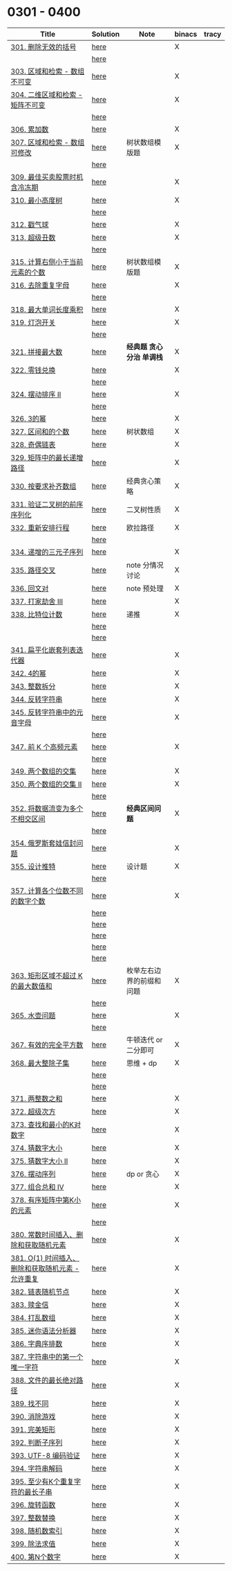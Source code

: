 # 0301 - 0400



| Title                                                        | Solution                 | Note                        | binacs | tracy |
| ------------------------------------------------------------ | ------------------------ | --------------------------- | ------ | ----- |
| [301. 删除无效的括号](https://leetcode-cn.com/problems/remove-invalid-parentheses/) | [here](./0301/README.md) |                             | X      |       |
|                                                              | [here](./0302/README.md) |                             |        |       |
| [303. 区域和检索 - 数组不可变](https://leetcode-cn.com/problems/range-sum-query-immutable/) | [here](./0303/README.md) |                             | X      |       |
| [304. 二维区域和检索 - 矩阵不可变](https://leetcode-cn.com/problems/range-sum-query-2d-immutable/) | [here](./0304/README.md) |                             | X      |       |
|                                                              | [here](./0305/README.md) |                             |        |       |
| [306. 累加数](https://leetcode-cn.com/problems/additive-number/) | [here](./0306/README.md) |                             | X      |       |
| [307. 区域和检索 - 数组可修改](https://leetcode-cn.com/problems/range-sum-query-mutable/) | [here](./0307/README.md) | 树状数组模版题              | X      |       |
|                                                              | [here](./0308/README.md) |                             |        |       |
| [309. 最佳买卖股票时机含冷冻期](https://leetcode-cn.com/problems/best-time-to-buy-and-sell-stock-with-cooldown/) | [here](./0309/README.md) |                             | X      |       |
| [310. 最小高度树](https://leetcode-cn.com/problems/minimum-height-trees/) | [here](./0310/README.md) |                             | X      |       |
|                                                              | [here](./0311/README.md) |                             |        |       |
| [312. 戳气球](https://leetcode-cn.com/problems/burst-balloons/) | [here](./0312/README.md) |                             | X      |       |
| [313. 超级丑数](https://leetcode-cn.com/problems/super-ugly-number/) | [here](./0313/README.md) |                             | X      |       |
|                                                              | [here](./0314/README.md) |                             |        |       |
| [315. 计算右侧小于当前元素的个数](https://leetcode-cn.com/problems/count-of-smaller-numbers-after-self/) | [here](./0315/README.md) | 树状数组模版题              | X      |       |
| [316. 去除重复字母](https://leetcode-cn.com/problems/remove-duplicate-letters/) | [here](./0316/README.md) |                             | X      |       |
|                                                              | [here](./0317/README.md) |                             |        |       |
| [318. 最大单词长度乘积](https://leetcode-cn.com/problems/maximum-product-of-word-lengths/) | [here](./0318/README.md) |                             | X      |       |
| [319. 灯泡开关](https://leetcode-cn.com/problems/bulb-switcher/) | [here](./0319/README.md) |                             | X      |       |
|                                                              | [here](./0320/README.md) |                             |        |       |
| [321. 拼接最大数](https://leetcode-cn.com/problems/create-maximum-number/) | [here](./0321/README.md) | **经典题 贪心 分治 单调栈** | X      |       |
| [322. 零钱兑换](https://leetcode-cn.com/problems/coin-change/) | [here](./0322/README.md) |                             | X      |       |
|                                                              | [here](./0323/README.md) |                             |        |       |
| [324. 摆动排序 II](https://leetcode-cn.com/problems/wiggle-sort-ii/) | [here](./0324/README.md) |                             | X      |       |
|                                                              | [here](./0325/README.md) |                             |        |       |
| [326. 3的幂](https://leetcode-cn.com/problems/power-of-three/) | [here](./0326/README.md) |                             | X      |       |
| [327. 区间和的个数](https://leetcode-cn.com/problems/count-of-range-sum/) | [here](./0327/README.md) | 树状数组                    | X      |       |
| [328. 奇偶链表](https://leetcode-cn.com/problems/odd-even-linked-list/) | [here](./0328/README.md) |                             | X      |       |
| [329. 矩阵中的最长递增路径](https://leetcode-cn.com/problems/longest-increasing-path-in-a-matrix/) | [here](./0329/README.md) |                             | X      |       |
| [330. 按要求补齐数组](https://leetcode-cn.com/problems/patching-array/) | [here](./0330/README.md) | 经典贪心策略                | X      |       |
| [331. 验证二叉树的前序序列化](https://leetcode-cn.com/problems/verify-preorder-serialization-of-a-binary-tree/) | [here](./0331/README.md) | 二叉树性质                  | X      |       |
| [332. 重新安排行程](https://leetcode-cn.com/problems/reconstruct-itinerary/) | [here](./0332/README.md) | 欧拉路径                    | X      |       |
|                                                              | [here](./0333/README.md) |                             |        |       |
| [334. 递增的三元子序列](https://leetcode-cn.com/problems/increasing-triplet-subsequence/) | [here](./0334/README.md) |                             | X      |       |
| [335. 路径交叉](https://leetcode-cn.com/problems/self-crossing/) | [here](./0335/README.md) | note 分情况讨论             | X      |       |
| [336. 回文对](https://leetcode-cn.com/problems/palindrome-pairs/) | [here](./0336/README.md) | note 预处理                 | X      |       |
| [337. 打家劫舍 III](https://leetcode-cn.com/problems/house-robber-iii/) | [here](./0337/README.md) |                             | X      |       |
| [338. 比特位计数](https://leetcode-cn.com/problems/counting-bits/) | [here](./0338/README.md) | 递推                        | X      |       |
|                                                              | [here](./0339/README.md) |                             |        |       |
|                                                              | [here](./0340/README.md) |                             |        |       |
| [341. 扁平化嵌套列表迭代器](https://leetcode-cn.com/problems/flatten-nested-list-iterator/) | [here](./0341/README.md) |                             | X      |       |
| [342. 4的幂](https://leetcode-cn.com/problems/power-of-four/) | [here](./0342/README.md) |                             | X      |       |
| [343. 整数拆分](https://leetcode-cn.com/problems/integer-break/) | [here](./0343/README.md) |                             | X      |       |
| [344. 反转字符串](https://leetcode-cn.com/problems/reverse-string/) | [here](./0344/README.md) |                             | X      |       |
| [345. 反转字符串中的元音字母](https://leetcode-cn.com/problems/reverse-vowels-of-a-string/) | [here](./0345/README.md) |                             | X      |       |
|                                                              | [here](./0346/README.md) |                             |        |       |
| [347. 前 K 个高频元素](https://leetcode-cn.com/problems/top-k-frequent-elements/) | [here](./0347/README.md) |                             | X      |       |
|                                                              | [here](./0348/README.md) |                             |        |       |
| [349. 两个数组的交集](https://leetcode-cn.com/problems/intersection-of-two-arrays/) | [here](./0349/README.md) |                             | X      |       |
| [350. 两个数组的交集 II](https://leetcode-cn.com/problems/intersection-of-two-arrays-ii/) | [here](./0350/README.md) |                             | X      |       |
|                                                              | [here](./0351/README.md) |                             |        |       |
| [352. 将数据流变为多个不相交区间](https://leetcode-cn.com/problems/data-stream-as-disjoint-intervals/) | [here](./0352/README.md) | **经典区间问题**            | X      |       |
|                                                              | [here](./0353/README.md) |                             |        |       |
| [354. 俄罗斯套娃信封问题](https://leetcode-cn.com/problems/russian-doll-envelopes/) | [here](./0354/README.md) |                             | X      |       |
| [355. 设计推特](https://leetcode-cn.com/problems/design-twitter/) | [here](./0355/README.md) | 设计题                      | X      |       |
|                                                              | [here](./0356/README.md) |                             |        |       |
| [357. 计算各个位数不同的数字个数](https://leetcode-cn.com/problems/count-numbers-with-unique-digits/) | [here](./0357/README.md) |                             | X      |       |
|                                                              | [here](./0358/README.md) |                             |        |       |
|                                                              | [here](./0359/README.md) |                             |        |       |
|                                                              | [here](./0360/README.md) |                             |        |       |
|                                                              | [here](./0361/README.md) |                             |        |       |
|                                                              | [here](./0362/README.md) |                             |        |       |
| [363. 矩形区域不超过 K 的最大数值和](https://leetcode-cn.com/problems/max-sum-of-rectangle-no-larger-than-k/) | [here](./0363/README.md) | 枚举左右边界的前缀和问题    | X      |       |
|                                                              | [here](./0364/README.md) |                             |        |       |
| [365. 水壶问题](https://leetcode-cn.com/problems/water-and-jug-problem/) | [here](./0365/README.md) |                             | X      |       |
|                                                              | [here](./0366/README.md) |                             |        |       |
| [367. 有效的完全平方数](https://leetcode-cn.com/problems/valid-perfect-square/) | [here](./0367/README.md) | 牛顿迭代 or 二分即可        | X      |       |
| [368. 最大整除子集](https://leetcode-cn.com/problems/largest-divisible-subset/) | [here](./0368/README.md) | 思维 + dp                   | X      |       |
|                                                              | [here](./0369/README.md) |                             |        |       |
|                                                              | [here](./0370/README.md) |                             |        |       |
| [371. 两整数之和](https://leetcode-cn.com/problems/sum-of-two-integers/) | [here](./0371/README.md) |                             | X      |       |
| [372. 超级次方](https://leetcode-cn.com/problems/super-pow/) | [here](./0372/README.md) |                             | X      |       |
| [373. 查找和最小的K对数字](https://leetcode-cn.com/problems/find-k-pairs-with-smallest-sums/) | [here](./0373/README.md) |                             | X      |       |
| [374. 猜数字大小](https://leetcode-cn.com/problems/guess-number-higher-or-lower/) | [here](./0374/README.md) |                             | X      |       |
| [375. 猜数字大小 II](https://leetcode-cn.com/problems/guess-number-higher-or-lower-ii/) | [here](./0375/README.md) |                             | X      |       |
| [376. 摆动序列](https://leetcode-cn.com/problems/wiggle-subsequence/) | [here](./0376/README.md) | dp or 贪心                  | X      |       |
| [377. 组合总和 Ⅳ](https://leetcode-cn.com/problems/combination-sum-iv/) | [here](./0377/README.md) |                             | X      |       |
| [378. 有序矩阵中第K小的元素](https://leetcode-cn.com/problems/kth-smallest-element-in-a-sorted-matrix/) | [here](./0378/README.md) |                             | X      |       |
|                                                              | [here](./0379/README.md) |                             |        |       |
| [380. 常数时间插入、删除和获取随机元素](https://leetcode-cn.com/problems/insert-delete-getrandom-o1/) | [here](./0380/README.md) |                             | X      |       |
| [381. O(1) 时间插入、删除和获取随机元素 - 允许重复](https://leetcode-cn.com/problems/insert-delete-getrandom-o1-duplicates-allowed/) | [here](./0381/README.md) |                             | X      |       |
| [382. 链表随机节点](https://leetcode-cn.com/problems/linked-list-random-node/) | [here](./0382/README.md) |                             | X      |       |
| [383. 赎金信](https://leetcode-cn.com/problems/ransom-note/) | [here](./0383/README.md) |                             | X      |       |
| [384. 打乱数组](https://leetcode-cn.com/problems/shuffle-an-array/) | [here](./0384/README.md) |                             | X      |       |
| [385. 迷你语法分析器](https://leetcode-cn.com/problems/mini-parser/) | [here](./0385/README.md) |                             | X      |       |
| [386. 字典序排数](https://leetcode-cn.com/problems/lexicographical-numbers/) | [here](./0386/README.md) |                             | X      |       |
| [387. 字符串中的第一个唯一字符](https://leetcode-cn.com/problems/first-unique-character-in-a-string/) | [here](./0387/README.md) |                             | X      |       |
| [388. 文件的最长绝对路径](https://leetcode-cn.com/problems/longest-absolute-file-path/) | [here](./0388/README.md) |                             | X      |       |
| [389. 找不同](https://leetcode-cn.com/problems/find-the-difference/) | [here](./0389/README.md) |                             | X      |       |
| [390. 消除游戏](https://leetcode-cn.com/problems/elimination-game/) | [here](./0390/README.md) |                             | X      |       |
| [391. 完美矩形](https://leetcode-cn.com/problems/perfect-rectangle/) | [here](./0391/README.md) |                             | X      |       |
| [392. 判断子序列](https://leetcode-cn.com/problems/is-subsequence/) | [here](./0392/README.md) |                             | X      |       |
| [393. UTF-8 编码验证](https://leetcode-cn.com/problems/utf-8-validation/) | [here](./0393/README.md) |                             | X      |       |
| [394. 字符串解码](https://leetcode-cn.com/problems/decode-string/) | [here](./0394/README.md) |                             | X      |       |
| [395. 至少有K个重复字符的最长子串](https://leetcode-cn.com/problems/longest-substring-with-at-least-k-repeating-characters/) | [here](./0395/README.md) |                             | X      |       |
| [396. 旋转函数](https://leetcode-cn.com/problems/rotate-function/) | [here](./0396/README.md) |                             | X      |       |
| [397. 整数替换](https://leetcode-cn.com/problems/integer-replacement/) | [here](./0397/README.md) |                             | X      |       |
| [398. 随机数索引](https://leetcode-cn.com/problems/random-pick-index/) | [here](./0398/README.md) |                             | X      |       |
| [399. 除法求值](https://leetcode-cn.com/problems/evaluate-division/) | [here](./0399/README.md) |                             | X      |       |
| [400. 第N个数字](https://leetcode-cn.com/problems/nth-digit/) | [here](./0400/README.md) |                             | X      |       |


